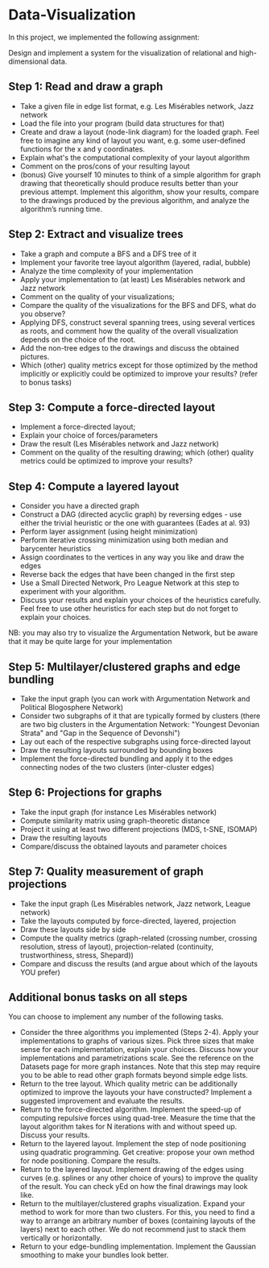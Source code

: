 # Data-Visualization
In this project, we implemented the following assignment:

Design and implement a system for the visualization of relational and high-dimensional data.

## Step 1: Read and draw a graph

* Take a given file in edge list format, e.g. Les Misérables network, Jazz network
* Load the file into your program (build data structures for that)
* Create and draw a layout (node-link diagram) for the loaded graph. Feel free to imagine any kind of layout you want, e.g. some user-defined functions for the x and y coordinates.
* Explain what's the computational complexity of your layout algorithm
* Comment on the pros/cons of your resulting layout
* (bonus) Give yourself 10 minutes to think of a simple algorithm for graph drawing that theoretically should produce results better than your previous attempt. Implement this algorithm, show your results, compare to the drawings produced by the previous algorithm, and analyze the algorithm’s running time.

## Step 2: Extract and visualize trees

* Take a graph and compute a BFS and a DFS tree of it
* Implement your favorite tree layout algorithm (layered, radial, bubble)
* Analyze the time complexity of your implementation
* Apply your implementation to (at least) Les Misérables network and Jazz network
* Comment on the quality of your visualizations;
* Compare the quality of the visualizations for the BFS and DFS, what do you observe?
* Applying DFS, construct several spanning trees, using several vertices as roots, and comment how the quality of the overall visualization depends on the choice of the root.
* Add the non-tree edges to the drawings and discuss the obtained pictures.
* Which (other) quality metrics except for those optimized by the method implicitly or explicitly could be optimized to improve your results? (refer to bonus tasks)

## Step 3: Compute a force-directed layout

* Implement a force-directed layout;
* Explain your choice of forces/parameters
* Draw the result (Les Misérables network and Jazz network)
* Comment on the quality of the resulting drawing; which (other) quality metrics could be optimized to improve your results?

## Step 4: Compute a layered layout

* Consider you have a directed graph
* Construct a DAG (directed acyclic graph) by reversing edges - use either the trivial heuristic or the one with guarantees (Eades at al. 93)
* Perform layer assignment (using height minimization)
* Perform iterative crossing minimization using both median and barycenter heuristics
* Assign coordinates to the vertices in any way you like and draw the edges
* Reverse back the edges that have been changed in the first step
* Use a Small Directed Network, Pro League Network at this step to experiment with your algorithm.
* Discuss your results and explain your choices of the heuristics carefully. Feel free to use other heuristics for each step but do not forget to explain your choices.

NB: you may also try to visualize the Argumentation Network, but be aware that it may be quite large for your implementation

## Step 5: Multilayer/clustered graphs and edge bundling

* Take the input graph (you can work with Argumentation Network and Political Blogosphere Network)
* Consider two subgraphs of it that are typically formed by clusters (there are two big clusters in the Argumentation Network: "Youngest Devonian Strata" and "Gap in the Sequence of Devonshi")
* Lay out each of the respective subgraphs using force-directed layout
* Draw the resulting layouts surrounded by bounding boxes
* Implement the force-directed bundling and apply it to the edges connecting nodes of the two clusters (inter-cluster edges)

## Step 6: Projections for graphs

* Take the input graph (for instance Les Misérables network)
* Compute similarity matrix using graph-theoretic distance
* Project it using at least two different projections (MDS, t-SNE, ISOMAP)
* Draw the resulting layouts
* Compare/discuss the obtained layouts and parameter choices

## Step 7: Quality measurement of graph projections

* Take the input graph (Les Misérables network, Jazz network, League network)
* Take the layouts computed by force-directed, layered, projection
* Draw these layouts side by side
* Compute the quality metrics (graph-related (crossing number, crossing resolution, stress of layout), projection-related (continuity, trustworthiness, stress, Shepard))
* Compare and discuss the results (and argue about which of the layouts YOU prefer)
  
## Additional bonus tasks on all steps

You can choose to implement any number of the following tasks.

* Consider the three algorithms you implemented (Steps 2-4). Apply your implementations to graphs of various sizes. Pick three sizes that make sense for each implementation, explain your choices. Discuss how your implementations and parametrizations scale. See the reference on the Datasets page for more graph instances. Note that this step may require you to be able to read other graph formats beyond simple edge lists.
* Return to the tree layout. Which quality metric can be additionally optimized to improve the layouts your have constructed? Implement a suggested improvement and evaluate the results.
* Return to the force-directed algorithm. Implement the speed-up of computing repulsive forces using quad-tree. Measure the time that the layout algorithm takes for N iterations with and without speed up. Discuss your results.
* Return to the layered layout. Implement the step of node positioning using quadratic programming. Get creative: propose your own method for node positioning. Compare the results.
* Return to the layered layout. Implement drawing of the edges using curves (e.g. splines or any other choice of yours) to improve the quality of the result. You can check yEd on how the final drawings may look like.
* Return to the multilayer/clustered graphs visualization. Expand your method to work for more than two clusters. For this, you need to find a way to arrange an arbitrary number of boxes (containing layouts of the layers) next to each other. We do not recommend just to stack them vertically or horizontally.
* Return to your edge-bundling implementation. Implement the Gaussian smoothing to make your bundles look better.
